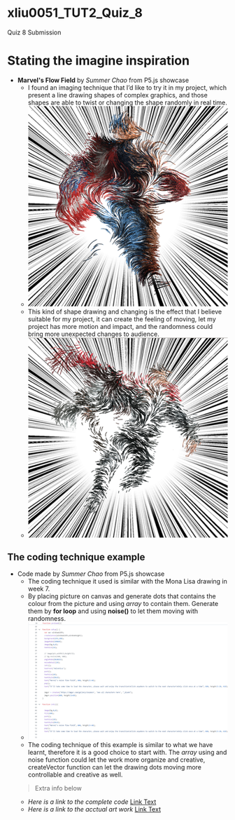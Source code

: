 # xliu0051_TUT2_Quiz_8
Quiz 8 Submission
# Stating the imagine inspiration
- **Marvel's Flow Field** by *Summer Chao* from P5.js showcase
    - I found an imaging technique that I’d like to try it in my project, which present a line drawing shapes of complex graphics, and those shapes are able to twist or changing the shape randomly in real time. 
    - ![An image of an example](readmeImages/qpart1.png)
    - This kind of shape drawing and changing is the effect that I believe suitable for my project, it can create the feeling of moving, let my project has more motion and impact, and the randomness could bring more unexpected changes to audience.
    - ![An image of another example](readmeImages/qpart2.png)

## The coding technique example
- Code made by *Summer Chao* from P5.js showcase
    - The coding technique it used is similar with the Mona Lisa drawing in week 7. 
    - By placing picture on canvas and generate dots that contains the colour from the picture and using *array* to contain them. Generate them by **for loop** and using **noise()** to let them moving with randomness. 
    - ![An image of an example](readmeImages/cpart1.png)
    - The coding technique of this example is similar to what we have learnt, therefore it is a good choice to start with. The *array* using and noise function could let the work more organize and creative, createVector function can let the drawing dots moving more controllable and creative as well.
    > Extra info below
    - *Here is a link to the complete code* [Link Text](https://github.com/sssummerchao/Marvel-s-flow-field/blob/main/sketch.js)
    - *Here is a link to the acctual art work* [Link Text](https://showcase.p5js.org/#/2022-All/marvels-flow-field/)